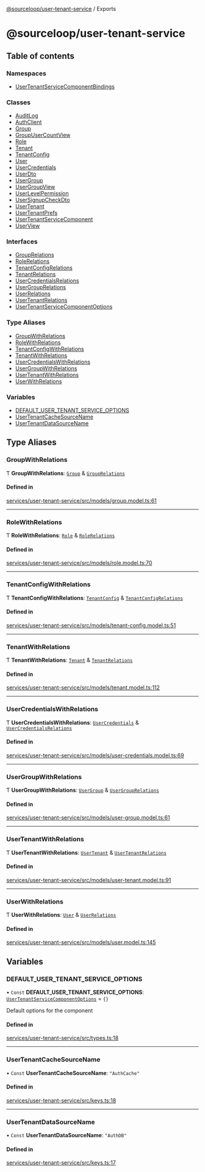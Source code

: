 [@sourceloop/user-tenant-service](README.md) / Exports

# @sourceloop/user-tenant-service

## Table of contents

### Namespaces

- [UserTenantServiceComponentBindings](modules/UserTenantServiceComponentBindings.md)

### Classes

- [AuditLog](classes/AuditLog.md)
- [AuthClient](classes/AuthClient.md)
- [Group](classes/Group.md)
- [GroupUserCountView](classes/GroupUserCountView.md)
- [Role](classes/Role.md)
- [Tenant](classes/Tenant.md)
- [TenantConfig](classes/TenantConfig.md)
- [User](classes/User.md)
- [UserCredentials](classes/UserCredentials.md)
- [UserDto](classes/UserDto.md)
- [UserGroup](classes/UserGroup.md)
- [UserGroupView](classes/UserGroupView.md)
- [UserLevelPermission](classes/UserLevelPermission.md)
- [UserSignupCheckDto](classes/UserSignupCheckDto.md)
- [UserTenant](classes/UserTenant.md)
- [UserTenantPrefs](classes/UserTenantPrefs.md)
- [UserTenantServiceComponent](classes/UserTenantServiceComponent.md)
- [UserView](classes/UserView.md)

### Interfaces

- [GroupRelations](interfaces/GroupRelations.md)
- [RoleRelations](interfaces/RoleRelations.md)
- [TenantConfigRelations](interfaces/TenantConfigRelations.md)
- [TenantRelations](interfaces/TenantRelations.md)
- [UserCredentialsRelations](interfaces/UserCredentialsRelations.md)
- [UserGroupRelations](interfaces/UserGroupRelations.md)
- [UserRelations](interfaces/UserRelations.md)
- [UserTenantRelations](interfaces/UserTenantRelations.md)
- [UserTenantServiceComponentOptions](interfaces/UserTenantServiceComponentOptions.md)

### Type Aliases

- [GroupWithRelations](modules.md#groupwithrelations)
- [RoleWithRelations](modules.md#rolewithrelations)
- [TenantConfigWithRelations](modules.md#tenantconfigwithrelations)
- [TenantWithRelations](modules.md#tenantwithrelations)
- [UserCredentialsWithRelations](modules.md#usercredentialswithrelations)
- [UserGroupWithRelations](modules.md#usergroupwithrelations)
- [UserTenantWithRelations](modules.md#usertenantwithrelations)
- [UserWithRelations](modules.md#userwithrelations)

### Variables

- [DEFAULT\_USER\_TENANT\_SERVICE\_OPTIONS](modules.md#default_user_tenant_service_options)
- [UserTenantCacheSourceName](modules.md#usertenantcachesourcename)
- [UserTenantDataSourceName](modules.md#usertenantdatasourcename)

## Type Aliases

### GroupWithRelations

Ƭ **GroupWithRelations**: [`Group`](classes/Group.md) & [`GroupRelations`](interfaces/GroupRelations.md)

#### Defined in

[services/user-tenant-service/src/models/group.model.ts:61](https://github.com/sourcefuse/loopback4-microservice-catalog/blob/b93c60ac7/services/user-tenant-service/src/models/group.model.ts#L61)

___

### RoleWithRelations

Ƭ **RoleWithRelations**: [`Role`](classes/Role.md) & [`RoleRelations`](interfaces/RoleRelations.md)

#### Defined in

[services/user-tenant-service/src/models/role.model.ts:70](https://github.com/sourcefuse/loopback4-microservice-catalog/blob/b93c60ac7/services/user-tenant-service/src/models/role.model.ts#L70)

___

### TenantConfigWithRelations

Ƭ **TenantConfigWithRelations**: [`TenantConfig`](classes/TenantConfig.md) & [`TenantConfigRelations`](interfaces/TenantConfigRelations.md)

#### Defined in

[services/user-tenant-service/src/models/tenant-config.model.ts:51](https://github.com/sourcefuse/loopback4-microservice-catalog/blob/b93c60ac7/services/user-tenant-service/src/models/tenant-config.model.ts#L51)

___

### TenantWithRelations

Ƭ **TenantWithRelations**: [`Tenant`](classes/Tenant.md) & [`TenantRelations`](interfaces/TenantRelations.md)

#### Defined in

[services/user-tenant-service/src/models/tenant.model.ts:112](https://github.com/sourcefuse/loopback4-microservice-catalog/blob/b93c60ac7/services/user-tenant-service/src/models/tenant.model.ts#L112)

___

### UserCredentialsWithRelations

Ƭ **UserCredentialsWithRelations**: [`UserCredentials`](classes/UserCredentials.md) & [`UserCredentialsRelations`](interfaces/UserCredentialsRelations.md)

#### Defined in

[services/user-tenant-service/src/models/user-credentials.model.ts:69](https://github.com/sourcefuse/loopback4-microservice-catalog/blob/b93c60ac7/services/user-tenant-service/src/models/user-credentials.model.ts#L69)

___

### UserGroupWithRelations

Ƭ **UserGroupWithRelations**: [`UserGroup`](classes/UserGroup.md) & [`UserGroupRelations`](interfaces/UserGroupRelations.md)

#### Defined in

[services/user-tenant-service/src/models/user-group.model.ts:61](https://github.com/sourcefuse/loopback4-microservice-catalog/blob/b93c60ac7/services/user-tenant-service/src/models/user-group.model.ts#L61)

___

### UserTenantWithRelations

Ƭ **UserTenantWithRelations**: [`UserTenant`](classes/UserTenant.md) & [`UserTenantRelations`](interfaces/UserTenantRelations.md)

#### Defined in

[services/user-tenant-service/src/models/user-tenant.model.ts:91](https://github.com/sourcefuse/loopback4-microservice-catalog/blob/b93c60ac7/services/user-tenant-service/src/models/user-tenant.model.ts#L91)

___

### UserWithRelations

Ƭ **UserWithRelations**: [`User`](classes/User.md) & [`UserRelations`](interfaces/UserRelations.md)

#### Defined in

[services/user-tenant-service/src/models/user.model.ts:145](https://github.com/sourcefuse/loopback4-microservice-catalog/blob/b93c60ac7/services/user-tenant-service/src/models/user.model.ts#L145)

## Variables

### DEFAULT\_USER\_TENANT\_SERVICE\_OPTIONS

• `Const` **DEFAULT\_USER\_TENANT\_SERVICE\_OPTIONS**: [`UserTenantServiceComponentOptions`](interfaces/UserTenantServiceComponentOptions.md) = `{}`

Default options for the component

#### Defined in

[services/user-tenant-service/src/types.ts:18](https://github.com/sourcefuse/loopback4-microservice-catalog/blob/b93c60ac7/services/user-tenant-service/src/types.ts#L18)

___

### UserTenantCacheSourceName

• `Const` **UserTenantCacheSourceName**: ``"AuthCache"``

#### Defined in

[services/user-tenant-service/src/keys.ts:18](https://github.com/sourcefuse/loopback4-microservice-catalog/blob/b93c60ac7/services/user-tenant-service/src/keys.ts#L18)

___

### UserTenantDataSourceName

• `Const` **UserTenantDataSourceName**: ``"AuthDB"``

#### Defined in

[services/user-tenant-service/src/keys.ts:17](https://github.com/sourcefuse/loopback4-microservice-catalog/blob/b93c60ac7/services/user-tenant-service/src/keys.ts#L17)
